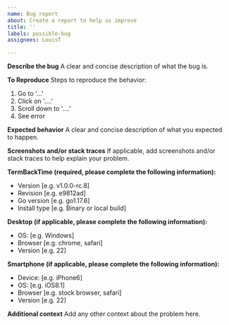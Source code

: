 ```yaml
---
name: Bug report
about: Create a report to help us improve
title: ''
labels: possible-bug
assignees: LouisT

---
```


**Describe the bug**
A clear and concise description of what the bug is.

**To Reproduce**
Steps to reproduce the behavior:
1. Go to '...'
2. Click on '....'
3. Scroll down to '....'
4. See error

**Expected behavior**
A clear and concise description of what you expected to happen.

**Screenshots and/or stack traces**
If applicable, add screenshots and/or stack traces to help explain your problem.

**TermBackTime  (required, please complete the following information):**
- Version [e.g. v1.0.0-rc.8]
- Revision [e.g. e9812ad]
- Go version [e.g. go1.17.6]
- Install type [e.g. Binary or local build]

**Desktop (if applicable, please complete the following information):**
 - OS: [e.g. Windows]
 - Browser [e.g. chrome, safari]
 - Version [e.g. 22]

**Smartphone (if applicable, please complete the following information):**
 - Device: [e.g. iPhone6]
 - OS: [e.g. iOS8.1]
 - Browser [e.g. stock browser, safari]
 - Version [e.g. 22]

**Additional context**
Add any other context about the problem here.
